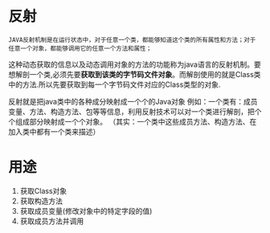 # 反射
    JAVA反射机制是在运行状态中，对于任意一个类，都能够知道这个类的所有属性和方法；对于任意一个对象，都能够调用它的任意一个方法和属性；

这种动态获取的信息以及动态调用对象的方法的功能称为java语言的反射机制。要想解剖一个类,必须先要**获取到该类的字节码文件对象**。而解剖使用的就是Class类中的方法.所以先要获取到每一个字节码文件对应的Class类型的对象.

反射就是把java类中的各种成分映射成一个个的Java对象
例如：一个类有：成员变量、方法、构造方法、包等等信息，利用反射技术可以对一个类进行解剖，把个个组成部分映射成一个个对象。
     （其实：一个类中这些成员方法、构造方法、在加入类中都有一个类来描述）

# 用途
1. 获取Class对象
2. 获取构造方法
3. 获取成员变量(修改对象中的特定字段的值)
4. 获取成员方法并调用


